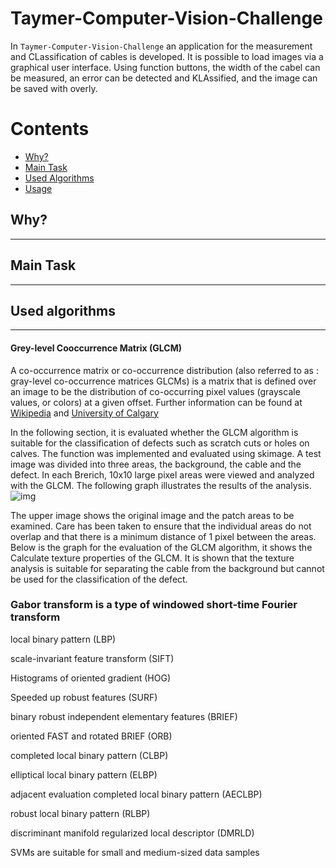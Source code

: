 # Taymer-Computer-Vision-Challenge



     
In `Taymer-Computer-Vision-Challenge` an application for the measurement and CLassification of cables is developed. It is possible to load images via a graphical user interface. Using function buttons, the width of the cabel can be measured, an error can be detected and KLAssified, and the image can be saved with overly.


Contents
========

 * [Why?](#why)
 * [Main Task](#main-task)
 * [Used Algorithms](#used-algorithms)
 * [Usage](#usage)
 <!--- * [Installation](#installation) --->

## Why?
---


## Main Task
---




## Used algorithms 
---

#### Grey-level Cooccurrence Matrix (GLCM)
A co-occurrence matrix or co-occurrence distribution (also referred to as : gray-level co-occurrence matrices GLCMs) is a matrix that is defined over an image to be the distribution of co-occurring pixel values (grayscale values, or colors) at a given offset. Further information can be found at 
[Wikipedia](https://en.wikipedia.org/wiki/Co-occurrence_matrix) and 
[University of Calgary](https://prism.ucalgary.ca/handle/1880/51900)

In the following section, it is evaluated whether the GLCM algorithm is suitable for the classification of defects such as scratch cuts or holes on calves. The function was implemented and evaluated using skimage. A test image was divided into three areas, the background, the cable and the defect. In each Brerich, 10x10 large pixel areas were viewed and analyzed with the GLCM. The following graph illustrates the results of the analysis.
<img src="https://github.com/JoMe92/Taymer-Computer-Vision-Challenge/blob/main/Output%20Images/glcm.png" align="center"
     alt="img" >
     
The upper image shows the original image and the patch areas to be examined. Care has been taken to ensure that the individual areas do not overlap and that there is a minimum distance of 1 pixel between the areas. Below is the graph for the evaluation of the GLCM algorithm, it shows the Calculate texture properties of the GLCM. It is shown that the texture analysis is suitable for separating the cable from the background but cannot be used for the classification of the defect.


### Gabor transform is a type of windowed short-time Fourier transform

local binary pattern (LBP)

scale-invariant feature transform (SIFT) 

Histograms of oriented gradient (HOG) 

Speeded up robust features (SURF) 

binary robust independent elementary features (BRIEF)

oriented FAST and rotated BRIEF (ORB)

completed local binary pattern (CLBP)

elliptical local binary pattern (ELBP) 

adjacent evaluation completed local binary pattern (AECLBP)

robust local binary pattern (RLBP)

 discriminant manifold regularized local descriptor (DMRLD) 

SVMs are suitable for small and medium-sized data samples 
